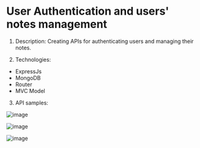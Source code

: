 # User Authentication and users' notes management

1. Description:
Creating APIs for authenticating users and managing their notes.

2. Technologies:
- ExpressJs
- MongoDB
- Router
- MVC Model

3. API samples:

![image](https://user-images.githubusercontent.com/87691625/179133142-6fd1e01d-a02c-469f-87cb-5b26d9dd108a.png)

![image](https://user-images.githubusercontent.com/87691625/179133896-6348f5b3-53f2-49e8-9ba4-9f0564ecb9e7.png)

![image](https://user-images.githubusercontent.com/87691625/179133939-ec06e334-4cdd-460c-9cf9-14267e43b856.png)




